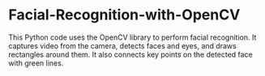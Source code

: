 # Facial-Recognition-with-OpenCV
This Python code uses the OpenCV library to perform facial recognition. It captures video from the camera, detects faces and eyes, and draws rectangles around them. It also connects key points on the detected face with green lines.
